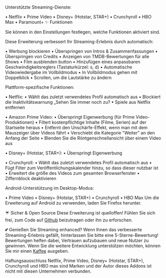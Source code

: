 Unterstützte Streaming-Dienste:

  • Netflix
  • Prime Video
  • Disney+ (Hotstar, STAR+)
  • Crunchyroll
  • HBO Max
  • Paramount+
✨ Funktionen

Sie können in den Einstellungen festlegen, welche Funktionen aktiviert sind.

Diese Erweiterung verbessert Ihr Streaming-Erlebnis durch automatisch:

  • Werbung blockieren
  • Überspringen von Intros & Zusammenfassungen
  • Überspringen von Credits
  • Anzeigen von TMDB-Bewertungen für alle Shows
  • Film ausblenden button
  • Hinzufügen eines anpassbaren Geschwindigkeitsreglers (Tastaturkürzel: s, d)
  • Automatische Videowiedergabe im Vollbildmodus
  • In Vollbildmodus gehen mit Doppelklick
  • Scrollen, um die Lautstärke zu ändern

Plattform-spezifische Funktionen:

  • Netflix: 
      • Wählt das zuletzt verwendetes Profil automatisch aus
      • Blockiert die Inaktivitätswarnung „Sehen Sie immer noch zu?
      • Spiele aus Netflix entfernen

  • Amazon Prime Video: 
      • Überspringt Eigenwerbung (für Prime Video-Produktionen)
      • Filtert kostenpflichtige Inhalte (Filme, Serien) auf der Startseite heraus
      • Entfernt den Unschärfe-Effekt, wenn man mit dem Mauszeiger über Videos fährt
      • Verschiebt die Kategorie "Weiter" an den Anfang der Seite
      • Blenden Sie die Röntgenschnellansicht über einem Video aus

  • Disney+ (Hotstar, STAR+): 
      • Überspringt Eigenwerbung

  • Crunchyroll: 
      • Wählt das zuletzt verwendetes Profil automatisch aus
      • Fügt Filter zum Veröffentlichungskalender hinzu, so dass dieser nutzbar ist
      • Erweitert die größe des Videos zum gesamten Browserfenster
      • Ziffernblock deaktivieren

Android-Unterstützung im Desktop-Modus:

  • Prime Video
  • Disney+ (Hotstar, STAR+)
  • Crunchyroll
  • HBO Max
Um die Erweiterung auf Android zu verwenden, laden Sie Firefox herunter.

☔ Sicher & Open Source
Diese Erweiterung ist quelloffen! Fühlen Sie sich frei, zum Code auf [Github](https://github.com/Dreamlinerm/Netflix-Prime-Auto-Skip) beizutragen oder ihn zu erforschen.

💕 Genießen Sie Streaming enhanced?
Wenn Ihnen das verbesserte Streaming-Erlebnis gefällt, hinterlassen Sie bitte eine 5-Sterne-Bewertung! Bewertungen helfen dabei, Vertrauen aufzubauen und neue Nutzer zu gewinnen.
Wenn Sie die weitere Entwicklung unterstützen möchten, können Sie mir einen [Kaffee](https://github.com/sponsors/Dreamlinerm) ausgeben.

Haftungsausschluss
Netflix, Prime Video, Disney+ (Hotstar, STAR+), Crunchyroll und HBO max sind Marken und der Autor dieses Addons ist nicht mit diesen Unternehmen verbunden.
